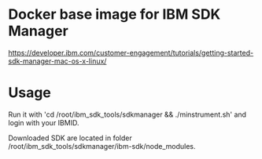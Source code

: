 # Docker base image for IBM SDK Manager

https://developer.ibm.com/customer-engagement/tutorials/getting-started-sdk-manager-mac-os-x-linux/

# Usage

Run it with 'cd /root/ibm_sdk_tools/sdkmanager && ./minstrument.sh' and login with your IBMID. 

Downloaded SDK are located in folder /root/ibm_sdk_tools/sdkmanager/ibm-sdk/node_modules.